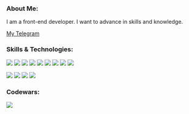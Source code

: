 ### About Me:

I am a front-end developer. I want to advance in skills and knowledge.

[My Telegram](https://t.me/ibondp)

### Skills & Technologies:
![](https://img.shields.io/badge/-React-black?style=for-the-badge&logo=React&logoColor=cyan)
![](https://img.shields.io/badge/-Redux-black?style=for-the-badge&logo=Redux&logoColor=blue)
![](https://img.shields.io/badge/-TypeScript-black?style=for-the-badge&logo=TypeScript&logoColor=blue)
![](https://img.shields.io/badge/-JavaScript-black?style=for-the-badge&logo=JavaScript&logoColor=yellow)
![](https://img.shields.io/badge/-Jest-black?style=for-the-badge&logo=Jest&logoColor=yellow)
![](https://img.shields.io/badge/-HTML-black?style=for-the-badge&logo=HTML5&logoColor=red)
![](https://img.shields.io/badge/-CSS-black?style=for-the-badge&logo=CSS3&logoColor=blue)
![](https://img.shields.io/badge/-Sass-black?style=for-the-badge&logo=Sass&logoColor=pink)
![](https://img.shields.io/badge/-MongoDB-black?style=for-the-badge&logo=MongoDB&logoColor=green)

![](https://img.shields.io/badge/-GitHub-black?style=for-the-badge&logo=GitHub&logoColor=white)
![](https://img.shields.io/badge/-Vite-black?style=for-the-badge&logo=Vite&logoColor=purple)
![](https://img.shields.io/badge/-Webpack-black?style=for-the-badge&logo=webpack&logoColor=lightblue)
![](https://img.shields.io/badge/-ESLint-black?style=for-the-badge&logo=ESLint&logoColor=purple)

<!-- ### Projects:

- [MAPMoney - учет финансов](https://mapmoney.netlify.app) | [Repo](https://github.com/BondPV/rsclone)  
TypeScript, WebPack, SPA, REST API, Express, Mongo DB 

- [GraphiQL Country Explorer - Playground GraphQL](https://rss-graphiql-app.netlify.app/) | [Repo](https://github.com/BondPV/graphiql-app)  
React, TypeScript, Redux Toolkit, React Hook Form, Vite, GraphQL, Material UI, Firebase, CodeMirror 

- [Rick and Morty](https://bondpv-rss-react.netlify.app/) | [Repo](https://github.com/BondPV/rss-react)  
React, TypeScript, Redux Toolkit, React Hook Form, Vite, Vitest, Cypress

- [Online-store - интернет магазин](https://bondpv.github.io/online-store) | [Repo](https://github.com/BondPV/online-store)  
TypeScript, SPA, WebPack, ESLint, Jest

- [Async-race](https://bpv-async-race.netlify.app/) | [Repo](https://github.com/BondPV/async-race)  
TypeScript, SPA, REST API 

- [Song Bird - викторина](https://bondpv.github.io/songbird/) | [Repo](https://github.com/BondPV/songbird)  
JavaScript, SPA, WebPack   -->

### Codewars: 

![](https://www.codewars.com/users/BondPV/badges/small)
